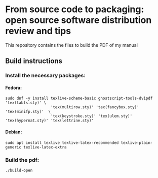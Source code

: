 # From source code to packaging: open source software distribution review and tips

This repository contains the files to build the PDF of my manual

## Build instructions

### Install the necessary packages:

#### Fedora:

```
sudo dnf -y install texlive-scheme-basic ghostscript-tools-dvipdf 'tex(tabls.sty)' \
                    'tex(multirow.sty)' 'tex(fancybox.sty)'  'tex(minifp.sty)'  \
                    'tex(keystroke.sty)' 'tex(ulem.sty)' 'tex(hypernat.sty)' 'tex(lettrine.sty)'  
```

#### Debian:

```
sudo apt install texlive texlive-latex-recommended texlive-plain-generic texlive-latex-extra
```

### Build the pdf:

```
./build-open
```

